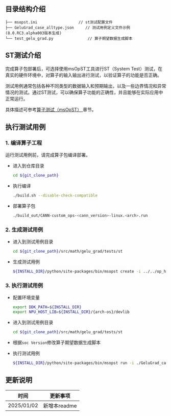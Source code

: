 ## 目录结构介绍
```
├── msopst.ini                  // st测试配置文件 
├── GeluGrad_case_alltype.json     // 测试用例定义文件示例(8.0.RC3.alpha003版本生成)
└── test_gelu_grad.py               // 算子期望数据生成脚本
```

## ST测试介绍

完成算子包部署后，可选择使用msOpST工具进行ST（System Test）测试，在真实的硬件环境中，对算子的输入输出进行测试，以验证算子的功能是否正确。

测试用例通常包括各种不同类型的数据输入和预期输出，以及一些边界情况和异常情况的测试。通过ST测试，可以确保算子功能的正确性，并且能够在实际应用中正常运行。

具体描述可参考[算子测试（msOpST）
](https://www.hiascend.com/document/detail/zh/mindstudio/70RC3/ODtools/Operatordevelopmenttools/msopdev_16_0087.html)章节。

## 执行测试用例
### 1.&nbsp;编译算子工程
运行测试用例前，请完成算子包编译部署。
  - 进入到仓库目录

    ```bash
    cd ${git_clone_path}
    ```

  - 执行编译

    ```bash
    ./build.sh --disable-check-compatible
    ```

  - 部署算子包

    ```bash
    ./build_out/CANN-custom_ops-<cann_version>-linux.<arch>.run
    ```
### 2.&nbsp;生成测试用例

  - 进入到测试用例目录

    ```bash
    cd ${git_clone_path}/src/math/gelu_grad/tests/st
    ```

  - 生成测试用例

    ```bash
    ${INSTALL_DIR}/python/site-packages/bin/msopst create -i ../../op_host/gelu_grad.cpp -out ./
    ```
### 3.&nbsp;执行测试用例

  - 配置环境变量

    ```bash
    export DDK_PATH=${INSTALL_DIR}
    export NPU_HOST_LIB=${INSTALL_DIR}/{arch-os}/devlib
    ```

  - 进入到测试用例目录

    ```bash
    cd ${git_clone_path}/src/math/gelu_grad/tests/st
    ```

  - 根据`soc Version`修改算子期望数据生成脚本

  - 执行测试用例

    ```bash
    ${INSTALL_DIR}/python/site-packages/bin/msopst run -i ./GeluGrad_case_timestamp.json -soc {Soc Version} -out ./output
    ```

## 更新说明
| 时间 | 更新事项 |
|----|------|
| 2025/01/02 | 新增本readme |
